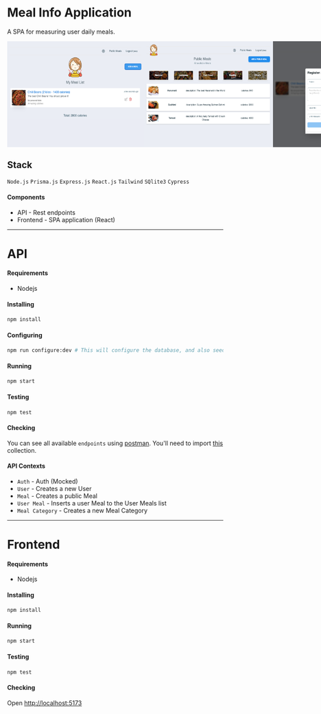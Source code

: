 # Meal Info Application
A SPA for measuring user daily meals.

<div style="display: flex">
    <img width="320" src="./screenshot1.png" />
    <img width="300" src="./screenshot2.png" />
    <img width="300" src="./screenshot3.png" />
</div>

## Stack 
`Node.js`  `Prisma.js`  `Express.js`  `React.js`  `Tailwind`  `SQlite3`  `Cypress`

#### Components
- API - Rest endpoints
- Frontend - SPA application (React)
---

# API

#### Requirements
- Nodejs

#### Installing
```sh
npm install
```
#### Configuring
```sh
npm run configure:dev # This will configure the database, and also seed the application
```

#### Running
```sh
npm start
```

#### Testing
```sh
npm test
```

#### Checking

You can see all available `endpoints` using [postman](https://www.postman.com/). 
You'll need to import [this](/api/Heal.postman_collection.json) collection.

#### API Contexts

- `Auth` - Auth (Mocked)
- `User` - Creates a new User
- `Meal` - Creates a public Meal
- `User Meal` - Inserts a user Meal to the User Meals list
- `Meal Category` - Creates a new Meal Category

---

# Frontend

#### Requirements
- Nodejs

#### Installing
```sh
npm install
```

#### Running
```sh
npm start
```

#### Testing
```sh
npm test
```

#### Checking

Open [http://localhost:5173](http://localhost:5173)
